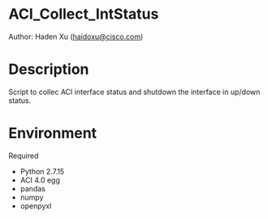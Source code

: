 # ACI_Collect_IntStatus
Author: Haden Xu (haidoxu@cisco.com)

# Description
Script to collec ACI interface status and shutdown the interface in up/down status.

# Environment 
Required
* Python 2.7.15
* ACI 4.0 egg
* pandas
* numpy
* openpyxl
